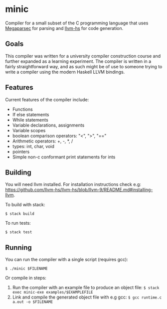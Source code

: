 # minic

Compiler for a small subset of the C programming language that uses [Megaparsec](https://github.com/mrkkrp/megaparsec) for parsing
and [llvm-hs](https://github.com/llvm-hs/llvm-hs) for code generation.

## Goals

This compiler was written for a university compiler construction course and further expanded
as a learning experiment. The compiler is written in a fairly straightforward way, and as
such might be of use to someone trying to write a compiler using the modern Haskell LLVM bindings.

## Features

Current features of the compiler include:

* Functions
* If else statements
* While statements
* Variable declarations, assignments
* Variable scopes
* boolean comparison operators: "<", ">", "=="
* Arithmetic operators: +, -, \*, /
* types: int, char, void
* pointers
* Simple non-c conformant print statements for ints

## Building

You will need llvm installed. For installation instructions check e.g:
<https://github.com/llvm-hs/llvm-hs/blob/llvm-9/README.md#installing-llvm>.

To build with stack:

```$ stack build ```

To run tests:

```$ stack test ```

## Running

You can run the compiler with a single script (requires gcc):

``` $ ./minic $FILENAME ```

Or compile in steps:

1. Run the compiler with an example file to produce an object file:
``` $ stack exec minic-exe examples/$EXAMPLEFILE ```
2. Link and compile the generated object file with e.g gcc:
``` $ gcc runtime.c a.out -o $FILENAME ```

